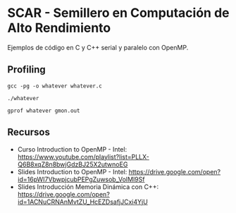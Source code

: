 # SCAR - Semillero en Computación de Alto Rendimiento
Ejemplos de código en C y C++ serial y paralelo con OpenMP.

## Profiling

```
gcc -pg -o whatever whatever.c

./whatever

gprof whatever gmon.out
```

## Recursos
* Curso Introduction to OpenMP - Intel: https://www.youtube.com/playlist?list=PLLX-Q6B8xqZ8n8bwjGdzBJ25X2utwnoEG
* Slides Introduction to OpenMP - Intel: https://drive.google.com/open?id=16pWI7VbwpjcubPEPgZuwsob_VoIMl9Sf
* Slides Introducción Memoria Dinámica con C++: https://drive.google.com/open?id=1ACNuCRNAnMvtZU_HcEZDsafjJCxi4YjU
